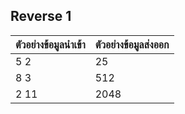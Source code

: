 ## Reverse 1

| **ตัวอย่างข้อมูลนำเข้า** | **ตัวอย่างข้อมูลส่งออก** |
| ------------------------ | ------------------------ |
| 5 2                      | 25                       |
| 8 3                      | 512                      |
| 2 11                     | 2048                     |